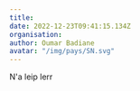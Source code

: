 ```yaml
---
title: 
date: 2022-12-23T09:41:15.134Z
organisation: 
author: Oumar Badiane 
avatar: "/img/pays/SN.svg"
---
```


N'a leip lerr